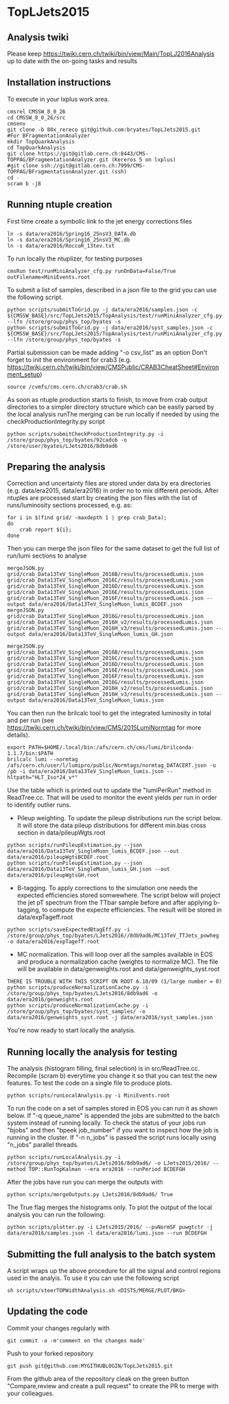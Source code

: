 # TopLJets2015

## Analysis twiki
Please keep 
https://twiki.cern.ch/twiki/bin/view/Main/TopLJ2016Analysis
up to date with the on-going tasks and results

## Installation instructions
To execute in your lxplus work area.
```
cmsrel CMSSW_8_0_26
cd CMSSW_8_0_26/src
cmsenv
git clone -b 80x_rereco git@github.com:bryates/TopLJets2015.git
#For BFragmentationAnalyzer
mkdir TopQuarkAnalysis
cd TopQuarkAnalysis
git clone https://git@gitlab.cern.ch:8443/CMS-TOPPAG/BFragmentationAnalyzer.git (Kereros 5 on lxplus)
#git clone ssh://git@gitlab.cern.ch:7999/CMS-TOPPAG/BFragmentationAnalyzer.git (ssh)
cd -
scram b -j8
```

## Running ntuple creation
First time create a symbolic link to the jet energy corrections files
```
ln -s data/era2016/Spring16_25nsV3_DATA.db
ln -s data/era2016/Spring16_25nsV3_MC.db
ln -s data/era2016/RoccoR_13tev.txt 
```
To run locally the ntuplizer, for testing purposes
```
cmsRun test/runMiniAnalyzer_cfg.py runOnData=False/True outFilename=MiniEvents.root
```
To submit a list of samples, described in a json file to the grid you can use the following script.
```
python scripts/submitToGrid.py -j data/era2016/samples.json -c ${CMSSW_BASE}/src/TopLJets2015/TopAnalysis/test/runMiniAnalyzer_cfg.py --lfn /store/group/phys_top/byates -s
python scripts/submitToGrid.py -j data/era2016/syst_samples.json -c ${CMSSW_BASE}/src/TopLJets2015/TopAnalysis/test/runMiniAnalyzer_cfg.py --lfn /store/group/phys_top/byates -s
```
Partial submission can be made adding "-o csv_list" as an option
Don't forget to init the environment for crab3 (e.g. https://twiki.cern.ch/twiki/bin/view/CMSPublic/CRAB3CheatSheet#Environment_setup)
```
source /cvmfs/cms.cern.ch/crab3/crab.sh
```
As soon as ntuple production starts to finish, to move from crab output directories to a simpler directory structure which can be easily parsed by the local analysis runThe merging can be run locally if needed by using the checkProductionIntegrity.py script
```
python scripts/submitCheckProductionIntegrity.py -i /store/group/phys_top/byates/92cadc6 -o /store/user/byates/LJets2016/8db9ad6
```

## Preparing the analysis 

Correction and uncertainty files are stored under data by era directories (e.g. data/era2015, data/era2016) in order no to mix different periods.
After ntuples are processed start by creating the json files with the list of runs/luminosity sections processed, e.g. as:
```
for i in $(find grid/ -maxdepth 1 | grep crab_Data);
do
    crab report ${i}; 
done
``` 
Then you can merge the json files for the same dataset to get the full list of run/lumi sections to analyse
```
mergeJSON.py grid/crab_Data13TeV_SingleMuon_2016B/results/processedLumis.json grid/crab_Data13TeV_SingleMuon_2016C/results/processedLumis.json grid/crab_Data13TeV_SingleMuon_2016D/results/processedLumis.json grid/crab_Data13TeV_SingleMuon_2016E/results/processedLumis.json grid/crab_Data13TeV_SingleMuon_2016F/results/processedLumis.json --output data/era2016/Data13TeV_SingleMuon_lumis_BCDEF.json
mergeJSON.py grid/crab_Data13TeV_SingleMuon_2016G/results/processedLumis.json grid/crab_Data13TeV_SingleMuon_2016H_v2/results/processedLumis.json grid/crab_Data13TeV_SingleMuon_2016H_v3/results/processedLumis.json --output data/era2016/Data13TeV_SingleMuon_lumis_GH.json

mergeJSON.py grid/crab_Data13TeV_SingleMuon_2016B/results/processedLumis.json grid/crab_Data13TeV_SingleMuon_2016C/results/processedLumis.json grid/crab_Data13TeV_SingleMuon_2016D/results/processedLumis.json grid/crab_Data13TeV_SingleMuon_2016E/results/processedLumis.json grid/crab_Data13TeV_SingleMuon_2016F/results/processedLumis.json grid/crab_Data13TeV_SingleMuon_2016G/results/processedLumis.json grid/crab_Data13TeV_SingleMuon_2016H_v2/results/processedLumis.json grid/crab_Data13TeV_SingleMuon_2016H_v3/results/processedLumis.json --output data/era2016/Data13TeV_SingleMuon_lumis.json
```
You can then run the brilcalc tool to get the integrated luminosity in total and per run (see https://twiki.cern.ch/twiki/bin/view/CMS/2015LumiNormtag for more details).
```
export PATH=$HOME/.local/bin:/afs/cern.ch/cms/lumi/brilconda-1.1.7/bin:$PATH
brilcalc lumi --normtag /afs/cern.ch/user/l/lumipro/public/Normtags/normtag_DATACERT.json -u /pb -i data/era2016/Data13TeV_SingleMuon_lumis.json --hltpath="HLT_Iso*24_v*"
```
Use the table which is printed out to update the "lumiPerRun" method in ReadTree.cc.
That will be used to monitor the event yields per run in order to identify outlier runs.
* Pileup weighting. To update the pileup distributions run the script below. It will store the data pileup distributions for different min.bias cross section in data/pileupWgts.root
```
python scripts/runPileupEstimation.py --json data/era2016/Data13TeV_SingleMuon_lumis_BCDEF.json --out data/era2016/pileupWgtsBCDEF.root
python scripts/runPileupEstimation.py --json data/era2016/Data13TeV_SingleMuon_lumis_GH.json --out data/era2016/pileupWgtsGH.root
```
* B-tagging. To apply corrections to the simulation one needs the expected efficiencies stored somwewhere. The script below will project the jet pT spectrum from the TTbar sample before and after applying b-tagging, to compute the expecte efficiencies. The result will be stored in data/expTageff.root
```
python scripts/saveExpectedBtagEff.py -i /store/group/phys_top/byates/LJets2016//8db9ad6/MC13TeV_TTJets_powheg -o data/era2016/expTageff.root
```
* MC normalization. This will loop over all the samples available in EOS and produce a normalization cache (weights to normalize MC). The file will be available in data/genweights.root and data/genweights_syst.root
```
THERE IS TROUBLE WITH THIS SCRIPT ON ROOT 6.10/09 (1/large number = 0)
python scripts/produceNormalizationCache.py -i /store/group/phys_top/byates/LJets2016/8db9ad6 -o data/era2016/genweights.root
python scripts/produceNormalizationCache.py -i /store/group/phys_top/byates/syst_samples/ -o data/era2016/genweights_syst.root -j data/era2016/syst_samples.json
```
You're now ready to start locally the analysis.


## Running locally the analysis for testing

The analysis (histogram filling, final selection) is in src/ReadTree.cc.
Recompile (scram b) everytime you change it so that you can test the new features.
To test the code on a single file to produce plots.
```
python scripts/runLocalAnalysis.py -i MiniEvents.root
```
To run the code on a set of samples stored in EOS you can run it as shown below.
If "-q queue_name" is appended the jobs are submitted to the batch system instead of running locally. 
To check the status of your jobs run "bjobs" and then "bpeek job_number" if you want to inspect how the job is running in the cluster.
If "-n n_jobs" is passed the script runs locally using "n_jobs" parallel threads.
```
python scripts/runLocalAnalysis.py -i /store/group/phys_top/byates/LJets2016/8db9ad6/ -o LJets2015/2016/ --method TOP::RunTopKalman --era era2016 --runPeriod BCDEFGH
```
After the jobs have run you can merge the outputs with
```
python scripts/mergeOutputs.py LJets2016/8db9ad6/ True
```
The True flag merges the histograms only.
To plot the output of the local analysis you can run the following:
```
python scripts/plotter.py -i LJets2015/2016/ --puNormSF puwgtctr -j data/era2016/samples.json -l data/era2016/lumi.json --run BCDEFGH
```

## Submitting the full analysis to the batch system

A script wraps up the above procedure for all the signal and control regions used in the analyis.
To use it you can use the following script
```
sh scripts/steerTOPWidthAnalysis.sh <DISTS/MERGE/PLOT/BKG>
```

## Updating the code

Commit your changes regularly with
```
git commit -a -m'comment on the changes made'
```
Push to your forked repository
```
git push git@github.com:MYGITHUBLOGIN/TopLJets2015.git
```
From the github area of the repository cleak on the green button "Compare,review and create a pull request"
to create the PR to merge with your colleagues.
